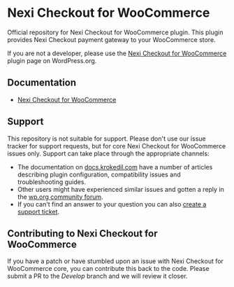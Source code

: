 # Nexi Checkout for WooCommerce

Official repository for Nexi Checkout for WooCommerce plugin. This plugin provides Nexi Checkout payment gateway to your WooCommerce store.

If you are not a developer, please use the [Nexi Checkout for WooCommerce](https://wordpress.org/plugins/dibs-easy-for-woocommerce/) plugin page on WordPress.org.

## Documentation
* [Nexi Checkout for WooCommerce](https://docs.krokedil.com/nets-easy-for-woocommerce/)

## Support
This repository is not suitable for support. Please don't use our issue tracker for support requests, but for core Nexi Checkout for WooCommerce issues only. Support can take place through the appropriate channels:

* The documentation on [docs.krokedil.com](https://docs.krokedil.com/nets-easy-for-woocommerce/) have a number of articles describing plugin configuration, compatibility issues and troubleshooting guides.
* Other users might have experienced similar issues and gotten a reply in the [wp.org community forum](https://wordpress.org/support/plugin/dibs-easy-for-woocommerce/). 
* If you can't find an answer to your question you can also [create a support ticket](http://krokedil.com/support/).

## Contributing to Nexi Checkout for WooCommerce
If you have a patch or have stumbled upon an issue with Nexi Checkout for WooCommerce core, you can contribute this back to the code. Please submit a PR to the *Develop* branch and we will review it closer.